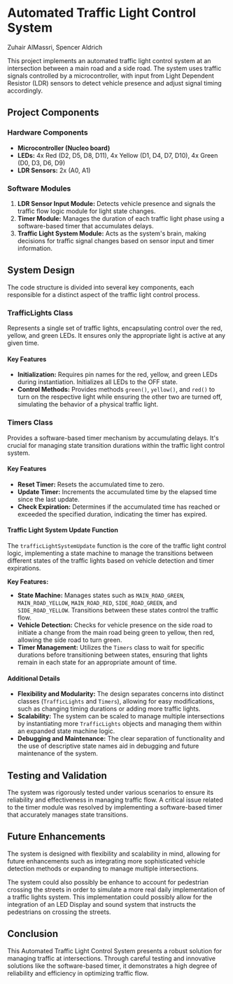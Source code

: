 # Automated Traffic Light Control System

Zuhair AlMassri, Spencer Aldrich

This project implements an automated traffic light control system at an intersection between a main road and a side road. The system uses traffic signals controlled by a microcontroller, with input from Light Dependent Resistor (LDR) sensors to detect vehicle presence and adjust signal timing accordingly.

## Project Components

### Hardware Components

- **Microcontroller (Nucleo board)**
- **LEDs:** 4x Red (D2, D5, D8, D11), 4x Yellow (D1, D4, D7, D10), 4x Green (D0, D3, D6, D9)
- **LDR Sensors:** 2x (A0, A1)

### Software Modules

1. **LDR Sensor Input Module:** Detects vehicle presence and signals the traffic flow logic module for light state changes.
2. **Timer Module:** Manages the duration of each traffic light phase using a software-based timer that accumulates delays.
3. **Traffic Light System Module:** Acts as the system's brain, making decisions for traffic signal changes based on sensor input and timer information.

## System Design

The code structure is divided into several key components, each responsible for a distinct aspect of the traffic light control process.

### TrafficLights Class

Represents a single set of traffic lights, encapsulating control over the red, yellow, and green LEDs. It ensures only the appropriate light is active at any given time.

#### Key Features
- **Initialization:** Requires pin names for the red, yellow, and green LEDs during instantiation. Initializes all LEDs to the OFF state.
- **Control Methods:** Provides methods `green()`, `yellow()`, and `red()` to turn on the respective light while ensuring the other two are turned off, simulating the behavior of a physical traffic light.

### Timers Class

Provides a software-based timer mechanism by accumulating delays. It's crucial for managing state transition durations within the traffic light control system.

#### Key Features
- **Reset Timer:** Resets the accumulated time to zero.
- **Update Timer:** Increments the accumulated time by the elapsed time since the last update.
- **Check Expiration:** Determines if the accumulated time has reached or exceeded the specified duration, indicating the timer has expired.

#### Traffic Light System Update Function

The `trafficLightSystemUpdate` function is the core of the traffic light control logic, implementing a state machine to manage the transitions between different states of the traffic lights based on vehicle detection and timer expirations.

**Key Features:**
- **State Machine:** Manages states such as `MAIN_ROAD_GREEN`, `MAIN_ROAD_YELLOW`, `MAIN_ROAD_RED`, `SIDE_ROAD_GREEN`, and `SIDE_ROAD_YELLOW`. Transitions between these states control the traffic flow.
- **Vehicle Detection:** Checks for vehicle presence on the side road to initiate a change from the main road being green to yellow, then red, allowing the side road to turn green.
- **Timer Management:** Utilizes the `Timers` class to wait for specific durations before transitioning between states, ensuring that lights remain in each state for an appropriate amount of time.

#### Additional Details

- **Flexibility and Modularity:** The design separates concerns into distinct classes (`TrafficLights` and `Timers`), allowing for easy modifications, such as changing timing durations or adding more traffic lights.
- **Scalability:** The system can be scaled to manage multiple intersections by instantiating more `TrafficLights` objects and managing them within an expanded state machine logic.
- **Debugging and Maintenance:** The clear separation of functionality and the use of descriptive state names aid in debugging and future maintenance of the system.

## Testing and Validation

The system was rigorously tested under various scenarios to ensure its reliability and effectiveness in managing traffic flow. A critical issue related to the timer module was resolved by implementing a software-based timer that accurately manages state transitions.

## Future Enhancements

The system is designed with flexibility and scalability in mind, allowing for future enhancements such as integrating more sophisticated vehicle detection methods or expanding to manage multiple intersections.

The system could also possibly be enhance to account for pedestrian crossing the streets in order to simulate a more real daily implementation of a traffic lights system. This implementation could possibly allow for the integration of an LED Display and sound system that instructs the pedestrians on crossing the streets.

## Conclusion

This Automated Traffic Light Control System presents a robust solution for managing traffic at intersections. Through careful testing and innovative solutions like the software-based timer, it demonstrates a high degree of reliability and efficiency in optimizing traffic flow.

